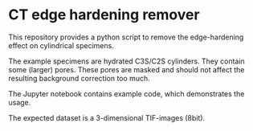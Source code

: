 # CT edge hardening remover

This repository provides a python script to remove the edge-hardening effect on cylindrical specimens.

The example specimens are hydrated C3S/C2S cylinders. They contain some (larger) pores. These pores are masked and should not affect the resulting background correction too much.

The Jupyter notebook contains example code, which demonstrates the usage.

The expected dataset is a 3-dimensional TIF-images (8bit).